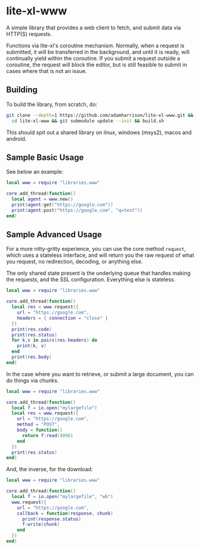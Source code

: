 # lite-xl-www

A simple library that provides a web client to fetch, and submit data via HTTP(S)
requests.

Functions via lite-xl's coroutine mechanism. Normally, when a request is
submitted, it will be transferred in the background, and until it is ready,
will continually yield within the coroutine. If you submit a request outside
a coroutine, the request will block the editor, but is still feasible to submit
in cases where that is not an issue.

## Building

To build the library, from scratch, do:

```sh
git clone --depth=1 https://github.com/adamharrison/lite-xl-www.git && \
  cd lite-xl-www && git submodule update --init && build.sh
```

This should spit out a shared library on linux, windows (msys2), macos and android.

## Sample Basic Usage

See below an example:

```lua
local www = require "libraries.www"

core.add_thread(function()
  local agent = www.new()
  print(agent:get("https://google.com"))
  print(agent:post("https://google.com", "q=test"))
end)
```

## Sample Advanced Usage

For a more nitty-gritty experience, you can use the core method `request`, which
uses a stateless interface, and will return you the raw request of what you
request, no redirection, decoding, or anything else.

The only shared state present is the underlying queue that handles making
the requests, and the SSL configuration. Everything else is stateless.

```lua
local www = require "libraries.www"

core.add_thread(function()
  local res = www.request({
    url = "https://google.com",
    headers = { connection = "close" }
  })
  print(res.code)
  print(res.status)
  for k,v in pairs(res.headers) do
    print(k, v)
  end
  print(res.body)
end)
```

In the case where you want to retrieve, or submit a large document, you can
do things via chunks.

```lua
local www = require "libraries.www"

core.add_thread(function()
  local f = io.open("mylargefile")
  local res = www.request({
    url = "https://google.com",
    method = "POST",
    body = function()
      return f:read(4096)
    end
  })
  print(res.status)
end)
```

And, the inverse, for the download:

```lua
local www = require "libraries.www"

core.add_thread(function()
  local f = io.open("mylargefile", "wb")
  www.request({
    url = "https://google.com",
    callback = function(response, chunk)
      print(response.status)
      f:write(chunk)
    end
  })
end)
```
